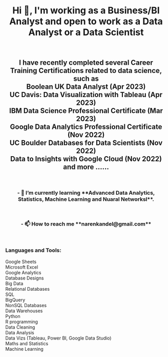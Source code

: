 <h1 align="center">Hi 👋, I'm working as a Business/BI Analyst and open to work as a Data Analyst or a Data Scientist</h1>
<br>
<h2 align="center">I have recently completed several Career Training Certifications related to data science, such as <br>Boolean UK Data Analyst (Apr 2023)<br>UC Davis: Data Visualization with Tableau (Apr 2023)<br>IBM Data Science Professional Certificate (Mar 2023)<br>Google Data Analytics Professional Certificate (Nov 2022)<br>UC Boulder Databases for Data Scientists (Nov 2022)<br> Data to Insights with Google Cloud (Nov 2022) <br> and more ......</h2>


<br>
<h3 align="center">- 🌱 I’m currently learning **Advanced Data Analytics, Statistics, Machine Learning and Nuaral Networksl**.</h3>
<br>
<h3 align="center">- 📫 How to reach me **narenkandel@gmail.com**</h3>

<br>

<h3 align="left">Languages and Tools:</h3>
<p > Google Sheets <br> Microsoft Excel  <br> Google Analytics  <br> Database Designs <br> Big Data <br> Relational Databases   <br> SQL   <br> BigQuery<br> NonSQL Databases   <br> Data Warehouses    <br> Python   <br> R programming<br> Data Cleaning   <br> Data Analysis <br> Data Vizs (Tableau, Power BI, Google Data Studio)  <br> Maths and Statistics <br> Machine Learning </p>
